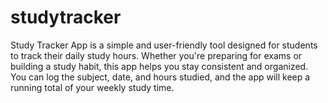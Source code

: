# studytracker
Study Tracker App is a simple and user-friendly tool designed for students to track their daily study hours. Whether you're preparing for exams or building a study habit, this app helps you stay consistent and organized.  You can log the subject, date, and hours studied, and the app will keep a running total of your weekly study time. 
